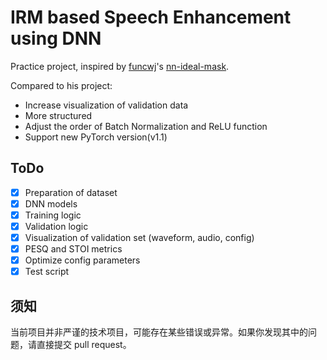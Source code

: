 # IRM based Speech Enhancement using DNN

Practice project, inspired by [funcwj](https://github.com/funcwj)'s [nn-ideal-mask](https://github.com/funcwj/nn-ideal-mask). 

Compared to his project:
- Increase visualization of validation data
- More structured
- Adjust the order of Batch Normalization and ReLU function
- Support new PyTorch version(v1.1)

## ToDo

- [x] Preparation of dataset
- [x] DNN models
- [x] Training logic
- [x] Validation logic
- [x] Visualization of validation set (waveform, audio, config)
- [x] PESQ and STOI metrics
- [x] Optimize config parameters
- [x] Test script

## 须知

当前项目并非严谨的技术项目，可能存在某些错误或异常。如果你发现其中的问题，请直接提交 pull request。